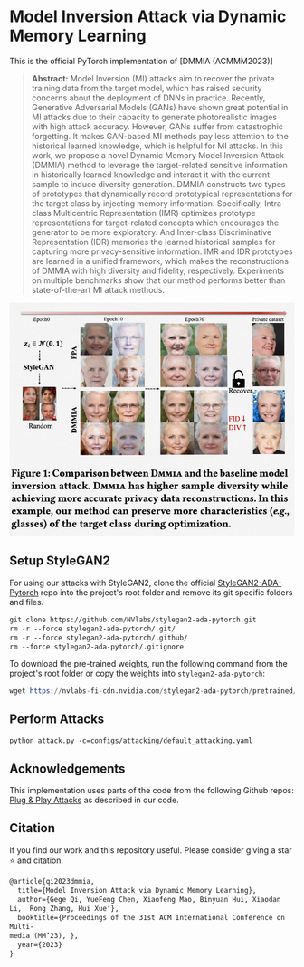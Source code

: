 # Model Inversion Attack via Dynamic Memory Learning
This is the official PyTorch implementation of [DMMIA (ACMMM2023)]
>**Abstract:** Model Inversion (MI) attacks aim to recover the private training data from the target model, which has raised security concerns about the deployment of DNNs in practice. Recently, Generative Adversarial Models (GANs) have shown great potential in MI attacks due to their capacity to generate photorealistic images with high attack accuracy. However, GANs suffer from catastrophic forgetting. It makes GAN-based MI methods pay less attention to the historical learned knowledge, which is helpful for MI attacks. In this work, we propose a novel Dynamic Memory Model Inversion Attack (DMMIA) method to leverage the target-related sensitive information in historically learned knowledge and interact it with the current sample to induce diversity generation. DMMIA constructs two types of prototypes that dynamically record prototypical representations for the target class by injecting memory information. Specifically, Intra-class Multicentric Representation (IMR) optimizes prototype representations for target-related concepts which encourages the generator to be more exploratory. And Inter-class Discriminative Representation (IDR) memories the learned historical samples for capturing more privacy-sensitive information. IMR and IDR prototypes are learned in a unified framework, which makes the reconstructions of DMMIA with high diversity and fidelity, respectively. Experiments on multiple benchmarks show that our method performs better than state-of-the-art MI attack methods. 

![avatar](dmmia.png)

## Setup StyleGAN2
For using our attacks with StyleGAN2, clone the official [StyleGAN2-ADA-Pytorch](https://github.com/NVlabs/stylegan2-ada-pytorch) repo into the project's root folder and remove its git specific folders and files. 
```
git clone https://github.com/NVlabs/stylegan2-ada-pytorch.git
rm -r --force stylegan2-ada-pytorch/.git/
rm -r --force stylegan2-ada-pytorch/.github/
rm --force stylegan2-ada-pytorch/.gitignore
```

To download the pre-trained weights, run the following command from the project's root folder or copy the weights into ```stylegan2-ada-pytorch```:
```s
wget https://nvlabs-fi-cdn.nvidia.com/stylegan2-ada-pytorch/pretrained/ffhq.pkl -P stylegan2-ada-pytorch/
```

## Perform Attacks
```
python attack.py -c=configs/attacking/default_attacking.yaml
```

## Acknowledgements
This implementation uses parts of the code from the following Github repos:
[Plug & Play Attacks](https://github.com/LukasStruppek/Plug-and-Play-Attacks)
as described in our code.

## Citation

If you find our work and this repository useful. Please consider giving a star ⭐ and citation.

```
@article{qi2023dmmia,
  title={Model Inversion Attack via Dynamic Memory Learning},
  author={Gege Qi, YueFeng Chen, Xiaofeng Mao, Binyuan Hui, Xiaodan Li,  Rong Zhang, Hui Xue'},
  booktitle={Proceedings of the 31st ACM International Conference on Multi-
media (MM’23), },
  year={2023}
}
